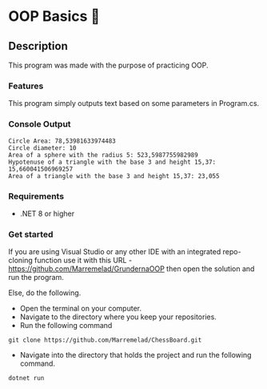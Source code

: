 # OOP Basics 🌱

## Description
This program was made with the purpose of practicing OOP.

### Features
This program simply outputs text based on some parameters in Program.cs.

### Console Output
```console
Circle Area: 78,53981633974483
Circle diameter: 10
Area of a sphere with the radius 5: 523,5987755982989
Hypotenuse of a triangle with the base 3 and height 15,37: 15,660041506969257
Area of a triangle with the base 3 and height 15,37: 23,055
```

### Requirements
* .NET 8 or higher

### Get started
If you are using Visual Studio or any other IDE with an integrated repo-cloning function use it with this URL - https://github.com/Marremelad/GrundernaOOP 
then open the solution and run the program.

Else, do the following.
* Open the terminal on your computer.
* Navigate to the directory where you keep your repositories.
* Run the following command
```console
git clone https://github.com/Marremelad/ChessBoard.git        
```
* Navigate into the directory that holds the project and run the following command.
```console
dotnet run
```
